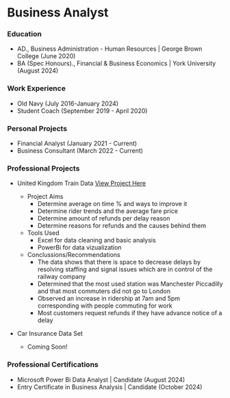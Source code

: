 # Business Analyst

### Education 
- AD., Business Administration - Human Resources | George Brown College (June 2020)
- BA (Spec Honours)., Financial & Business Economics | York University (August 2024)

### Work Experience 
- Old Navy (July 2016-January 2024)
- Student Coach (September 2019 - April 2020)

### Personal Projects
- Financial Analyst (January 2021 - Current)
- Business Consultant (March 2022 - Current) 

### Professional Projects 
- United Kingdom Train Data
[View Project Here](https://github.com/ilahme/portfolio/blob/main/UK%20Train%20Dashboard.pdf)

  - Project Aims
      - Determine average on time % and ways to improve it 
      - Determine rider trends and the average fare price 
      - Determine amount of refunds per delay reason
      - Determine reasons for refunds and the causes behind them 
  - Tools Used 
      - Excel for data cleaning and basic analysis 
      - PowerBi for data vizualization
  - Conclussions/Recommendations 
      - The data shows that there is space to decrease delays by resolving staffing and signal issues which are in control of the railway company
      - Determined that the most used station was Manchester Piccadilly and that most commuters did not go to London
      - Observed an increase in ridership at 7am and 5pm corresponding with people commuting for work
      - Most customers request refunds if they have advance notice of a delay 
    
- Car Insurance Data Set
  - Coming Soon!
   
### Professional Certifications 
- Microsoft Power Bi Data Analyst | Candidate (August 2024)
- Entry Certificate in Business Analysis | Candidate (October 2024)
